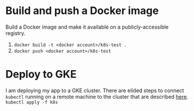 # Build and push a Docker image
Build a Docker image and make it available on a publicly-accessible
registry.
1. `docker build -t <docker account>/k8s-test .`
2. `docker push <docker account>/k8s-test`

# Deploy to GKE
I am deploying my app to a GKE cluster. There are elided steps to connect `kubectl` running
on a remote machine to the cluster that are described
[here](https://cloud.google.com/kubernetes-engine/docs/how-to/cluster-access-for-kubectl).
`kubectl apply -f k8s`
